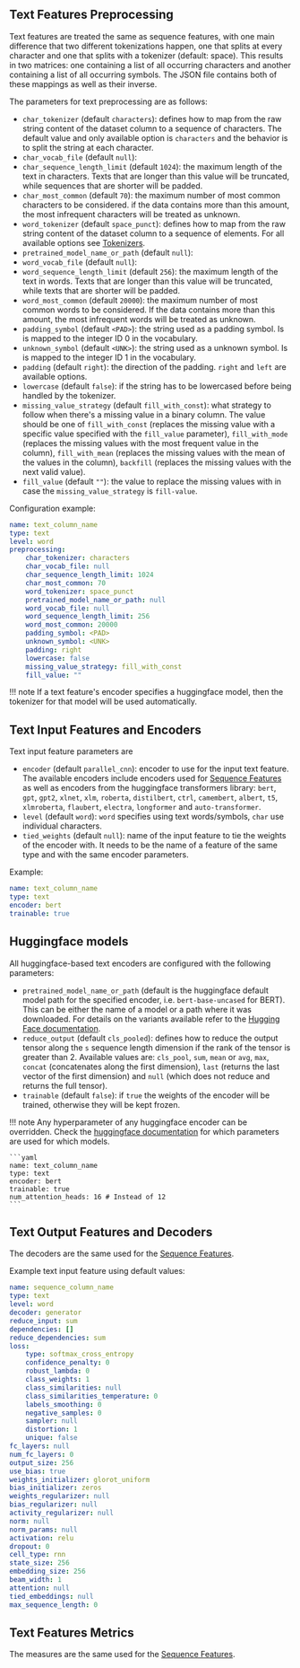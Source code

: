 ## Text Features Preprocessing

Text features are treated the same as sequence features, with one main difference that two different tokenizations
happen, one that splits at every character and one that splits with a tokenizer (default: space). This results in two
matrices: one containing a list of all occurring characters and another containing a list of all occurring symbols. The
JSON file contains both of these mappings as well as their inverse.

The parameters for text preprocessing are as follows:

- `char_tokenizer` (default `characters`): defines how to map from the raw string content of the dataset column to a sequence of characters. The default value and only available option is `characters` and the behavior is to split the string at each character.
- `char_vocab_file` (default `null`):
- `char_sequence_length_limit` (default `1024`): the maximum length of the text in characters. Texts that are longer than this value will be truncated, while sequences that are shorter will be padded.
- `char_most_common` (default `70`): the maximum number of most common characters to be considered. if the data contains more than this amount, the most infrequent characters will be treated as unknown.
- `word_tokenizer` (default `space_punct`): defines how to map from the raw string content of the dataset column to a sequence of elements. For all
available options see [Tokenizers](../../preprocessing#tokenizers).
- `pretrained_model_name_or_path` (default `null`):
- `word_vocab_file` (default `null`):
- `word_sequence_length_limit` (default `256`): the maximum length of the text in words. Texts that are longer than this value will be truncated, while texts that are shorter will be padded.
- `word_most_common` (default `20000`): the maximum number of most common words to be considered. If the data contains more than this amount, the most infrequent words will be treated as unknown.
- `padding_symbol` (default `<PAD>`): the string used as a padding symbol. Is is mapped to the integer ID 0 in the vocabulary.
- `unknown_symbol` (default `<UNK>`): the string used as a unknown symbol. Is is mapped to the integer ID 1 in the vocabulary.
- `padding` (default `right`): the direction of the padding. `right` and `left` are available options.
- `lowercase` (default `false`): if the string has to be lowercased before being handled by the tokenizer.
- `missing_value_strategy` (default `fill_with_const`): what strategy to follow when there's a missing value in a binary column. The value should be one of `fill_with_const` (replaces the missing value with a specific value specified with the `fill_value` parameter), `fill_with_mode` (replaces the missing values with the most frequent value in the column), `fill_with_mean` (replaces the missing values with the mean of the values in the column), `backfill` (replaces the missing values with the next valid value).
- `fill_value` (default `""`): the value to replace the missing values with in case the `missing_value_strategy` is `fill-value`.

Configuration example:

```yaml
name: text_column_name
type: text
level: word
preprocessing:
    char_tokenizer: characters
    char_vocab_file: null
    char_sequence_length_limit: 1024
    char_most_common: 70
    word_tokenizer: space_punct
    pretrained_model_name_or_path: null
    word_vocab_file: null
    word_sequence_length_limit: 256
    word_most_common: 20000
    padding_symbol: <PAD>
    unknown_symbol: <UNK>
    padding: right
    lowercase: false
    missing_value_strategy: fill_with_const
    fill_value: ""
```

!!! note
    If a text feature's encoder specifies a huggingface model, then the tokenizer for that model will be used
    automatically.

## Text Input Features and Encoders

Text input feature parameters are

- `encoder` (default `parallel_cnn`): encoder to use for the input text feature. The available encoders include encoders
used for [Sequence Features](../sequence_features#sequence-input-features-and-encoders) as well as encoders from the huggingface
transformers library: `bert`, `gpt`, `gpt2`, `xlnet`, `xlm`, `roberta`, `distilbert`, `ctrl`, `camembert`, `albert`,
`t5`, `xlmroberta`, `flaubert`, `electra`, `longformer` and `auto-transformer`.
- `level` (default `word`): `word` specifies using text words/symbols, `char` use individual characters.
- `tied_weights` (default `null`): name of the input feature to tie the weights of the encoder with. It needs to be the name of a feature of the same type and with the same encoder parameters.

Example:

```yaml
name: text_column_name
type: text
encoder: bert
trainable: true
```

## Huggingface models

All huggingface-based text encoders are configured with the following parameters:

- `pretrained_model_name_or_path` (default is the huggingface default model path for the specified encoder, i.e. `bert-base-uncased` for BERT). This can be either the name of a model or a path where it was downloaded. For details on the variants available refer to the [Hugging Face documentation](https://huggingface.co/docs/transformers/).
- `reduce_output` (default `cls_pooled`): defines how to reduce the output tensor along the `s` sequence length dimension if the rank of the tensor is greater than 2. Available values are: `cls_pool`, `sum`, `mean` or `avg`, `max`, `concat` (concatenates along the first dimension), `last` (returns the last vector of the first dimension) and  `null` (which does not reduce and returns the full tensor).
- `trainable` (default `false`): if `true` the weights of the encoder will be trained, otherwise they will be kept frozen.

!!! note
    Any hyperparameter of any huggingface encoder can be overridden. Check the [huggingface documentation](https://huggingface.co/transformers/model_doc/) for which parameters are used for which models.

    ```yaml
    name: text_column_name
    type: text
    encoder: bert
    trainable: true
    num_attention_heads: 16 # Instead of 12
    ```

## Text Output Features and Decoders

The decoders are the same used for the [Sequence Features](#sequence-output-features-and-decoders).

Example text input feature using default values:

```yaml
name: sequence_column_name
type: text
level: word
decoder: generator
reduce_input: sum
dependencies: []
reduce_dependencies: sum
loss:
    type: softmax_cross_entropy
    confidence_penalty: 0
    robust_lambda: 0
    class_weights: 1
    class_similarities: null
    class_similarities_temperature: 0
    labels_smoothing: 0
    negative_samples: 0
    sampler: null
    distortion: 1
    unique: false
fc_layers: null
num_fc_layers: 0
output_size: 256
use_bias: true
weights_initializer: glorot_uniform
bias_initializer: zeros
weights_regularizer: null
bias_regularizer: null
activity_regularizer: null
norm: null
norm_params: null
activation: relu
dropout: 0
cell_type: rnn
state_size: 256
embedding_size: 256
beam_width: 1
attention: null
tied_embeddings: null
max_sequence_length: 0
```

## Text Features Metrics

The measures are the same used for the [Sequence Features](#sequence-features-measures).
